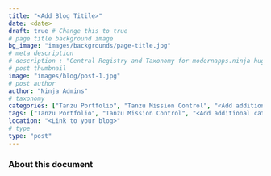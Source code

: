 ```yaml
---
title: "<Add Blog Titile>"
date: <date>
draft: true # Change this to true
# page title background image
bg_image: "images/backgrounds/page-title.jpg"
# meta description
# description : "Central Registry and Taxonomy for modernapps.ninja hugo categories and tags"
# post thumbnail
image: "images/blog/post-1.jpg"
# post author
author: "Ninja Admins"
# taxonomy
categories: ["Tanzu Portfolio", "Tanzu Mission Control", "<Add additional catagories here>"]
tags: ["Tanzu Portfolio", "Tanzu Mission Control", "<Add additional catagories here>"]
location: "<Link to your blog>"
# type
type: "post"
---
```


### About this document

